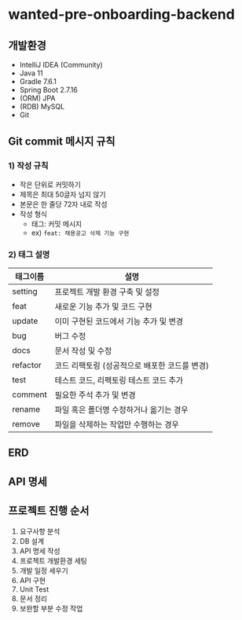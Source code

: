 # wanted-pre-onboarding-backend

## 개발환경

- IntelliJ IDEA (Community)
- Java 11
- Gradle 7.6.1
- Spring Boot 2.7.16
- (ORM) JPA
- (RDB) MySQL
- Git

## Git commit 메시지 규칙

### 1) 작성 규칙
* 작은 단위로 커밋하기
* 제목은 최대 50글자 넘지 않기
* 본문은 한 줄당 72자 내로 작성
* 작성 형식
    * 태그: 커밋 메시지
    * ex) `feat: 채용공고 삭제 기능 구현`

### 2) 태그 설명
| 태그이름     | 설명                         |
|----------|----------------------------|
| setting  | 프로젝트 개발 환경 구축 및 설정         |
| feat     | 새로운 기능 추가 및 코드 구현          |
| update   | 이미 구현된 코드에서 기능 추가 및 변경     |
| bug      | 버그 수정                      |
| docs     | 문서 작성 및 수정                 |
| refactor | 코드 리팩토링 (성공적으로 배포한 코드를 변경) |
| test     | 테스트 코드, 리펙토링 테스트 코드 추가     |
| comment  | 필요한 주석 추가 및 변경             |
| rename   | 파일 혹은 폴더명 수정하거나 옮기는 경우     |
| remove   | 파일을 삭제하는 작업만 수행하는 경우       |

## ERD


## API 명세


## 프로젝트 진행 순서
1) 요구사항 분석
2) DB 설계
3) API 명세 작성
4) 프로젝트 개발환경 세팅
5) 개발 일정 세우기
6) API 구현
7) Unit Test
8) 문서 정리
9) 보완할 부분 수정 작업